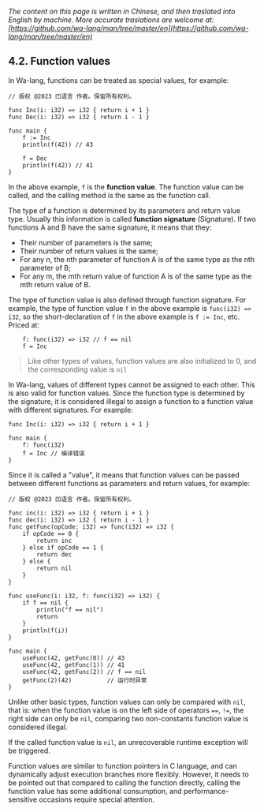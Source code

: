 *The content on this page is written in Chinese, and then traslated into English by machine. More accurate traslations are welcome at: [https://github.com/wa-lang/man/tree/master/en](https://github.com/wa-lang/man/tree/master/en)*

## 4.2. Function values

In Wa-lang, functions can be treated as special values, for example:
```wa
// 版权 @2023 凹语言 作者。保留所有权利。

func Inc(i: i32) => i32 { return i + 1 }
func Dec(i: i32) => i32 { return i - 1 }

func main {
    f := Inc
    println(f(42)) // 43

    f = Dec
    println(f(42)) // 41
}
```

In the above example, `f` is the **function value**. The function value can be called, and the calling method is the same as the function call.

The type of a function is determined by its parameters and return value type. Usually this information is called **function signature** (Signature). If two functions A and B have the same signature, it means that they:
- Their number of parameters is the same;
- Their number of return values is the same;
- For any n, the nth parameter of function A is of the same type as the nth parameter of B;
- For any m, the mth return value of function A is of the same type as the mth return value of B.

The type of function value is also defined through function signature. For example, the type of function value `f` in the above example is `func(i32) => i32`, so the short-declaration of `f` in the above example is `f := Inc`, etc. Priced at:
```wa
    f: func(i32) => i32 // f == nil
    f = Inc
```

> Like other types of values, function values are also initialized to 0, and the corresponding value is `nil`

In Wa-lang, values of different types cannot be assigned to each other. This is also valid for function values. Since the function type is determined by the signature, it is considered illegal to assign a function to a function value with different signatures. For example:
```wa
func Inc(i: i32) => i32 { return i + 1 }

func main {
    f: func(i32)
    f = Inc // 编译错误
}
```

Since it is called a "value", it means that function values can be passed between different functions as parameters and return values, for example:
```wa
// 版权 @2023 凹语言 作者。保留所有权利。

func inc(i: i32) => i32 { return i + 1 }
func dec(i: i32) => i32 { return i - 1 }
func getFunc(opCode: i32) => func(i32) => i32 {
    if opCode == 0 {
        return inc
    } else if opCode == 1 {
        return dec
    } else {
        return nil
    }
}

func useFunc(i: i32, f: func(i32) => i32) {
    if f == nil {
        println("f == nil")
        return
    }
    println(f(i))
}

func main {
    useFunc(42, getFunc(0)) // 43
    useFunc(42, getFunc(1)) // 41
    useFunc(42, getFunc(2)) // f == nil
    getFunc(2)(42)          // 运行时异常
}
```

Unlike other basic types, function values can only be compared with `nil`, that is: when the function value is on the left side of operators `==`, `!=`, the right side can only be `nil`, comparing two non-constants function value is considered illegal.

If the called function value is `nil`, an unrecoverable runtime exception will be triggered.

Function values are similar to function pointers in C language, and can dynamically adjust execution branches more flexibly. However, it needs to be pointed out that compared to calling the function directly, calling the function value has some additional consumption, and performance-sensitive occasions require special attention.
